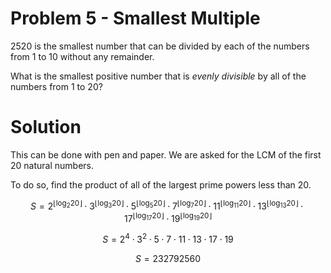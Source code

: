 # Problem 5 - Smallest Multiple

2520 is the smallest number that can be divided by each of the numbers from 1 to 10 without any remainder.

What is the smallest positive number that is _evenly divisible_ by all of the numbers from 1 to 20?

# Solution

This can be done with pen and paper. We are asked for the LCM of the first 20 natural numbers.

To do so, find the product of all of the largest prime powers less than 20.

$$S = 2^{\lfloor{\log_2{20}}\rfloor} \cdot 3^{\lfloor{\log_3{20}}\rfloor} \cdot 5^{\lfloor{\log_5{20}}\rfloor} \cdot 7^{\lfloor{\log_7{20}}\rfloor} \cdot 11^{\lfloor{\log_{11}{20}}\rfloor} \cdot 13^{\lfloor{\log_{13}{20}}\rfloor} \cdot 17^{\lfloor{\log_{17}{20}}\rfloor} \cdot 19^{\lfloor{\log_{19}{20}}\rfloor} $$

$$S = 2^4 \cdot 3^2 \cdot 5 \cdot 7 \cdot 11 \cdot 13 \cdot 17 \cdot 19$$

$$S = 232792560$$
